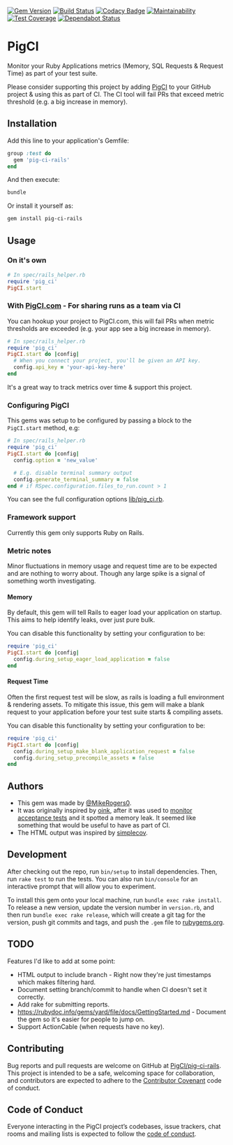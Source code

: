 [![Gem Version](https://badge.fury.io/rb/pig-ci-rails.svg)](https://badge.fury.io/rb/pig-ci-rails)
[![Build Status](https://travis-ci.org/PigCI/pig-ci-rails.svg?branch=master)](https://travis-ci.org/PigCI/pig-ci-rails)
[![Codacy Badge](https://api.codacy.com/project/badge/Grade/a3ab882cc57c4cc68d7e30f25cad2568)](https://www.codacy.com/app/MikeRogers0/pig-ci-rails?utm_source=github.com&amp;utm_medium=referral&amp;utm_content=PigCI/pig-ci-rails&amp;utm_campaign=Badge_Grade)
[![Maintainability](https://api.codeclimate.com/v1/badges/d022db58c712d425dba9/maintainability)](https://codeclimate.com/github/PigCI/pig-ci-rails/maintainability)
[![Test Coverage](https://api.codeclimate.com/v1/badges/d022db58c712d425dba9/test_coverage)](https://codeclimate.com/github/PigCI/pig-ci-rails/test_coverage)
[![Dependabot Status](https://api.dependabot.com/badges/status?host=github&repo=PigCI/pig-ci-rails)](https://dependabot.com)

# PigCI

Monitor your Ruby Applications metrics (Memory, SQL Requests & Request Time) as part of your test suite.

Please consider supporting this project by adding [PigCI](https://pigci.com/) to your GitHub project & using this as part of CI. The CI tool will fail PRs that exceed metric threshold (e.g. a big increase in memory).

## Installation

Add this line to your application's Gemfile:

```ruby
group :test do
  gem 'pig-ci-rails'
end
```

And then execute:

```bash
bundle
```

Or install it yourself as:

```bash
gem install pig-ci-rails
```

## Usage

### On it's own

```ruby
# In spec/rails_helper.rb
require 'pig_ci'
PigCI.start
```

### With [PigCI.com](https://pigci.com) - For sharing runs as a team via CI

You can hookup your project to PigCI.com, this will fail PRs when metric thresholds are exceeded (e.g. your app see a big increase in memory).

```ruby
# In spec/rails_helper.rb
require 'pig_ci'
PigCI.start do |config|
  # When you connect your project, you'll be given an API key.
  config.api_key = 'your-api-key-here'
end
```

It's a great way to track metrics over time & support this project.

### Configuring PigCI

This gems was setup to be configured by passing a block to the `PigCI.start` method, e.g:

```ruby
# In spec/rails_helper.rb
require 'pig_ci'
PigCI.start do |config|
  config.option = 'new_value'

  # E.g. disable terminal summary output
  config.generate_terminal_summary = false
end # if RSpec.configuration.files_to_run.count > 1
```

You can see the full configuration options [lib/pig_ci.rb](https://github.com/PigCI/pig-ci-rails/blob/master/lib/pig_ci.rb#L21).

### Framework support

Currently this gem only supports Ruby on Rails.

### Metric notes

Minor fluctuations in memory usage and request time are to be expected and are nothing to worry about. Though any large spike is a signal of something worth investigating.

#### Memory

By default, this gem will tell Rails to eager load your application on startup. This aims to help identify leaks, over just pure bulk.

You can disable this functionality by setting your configuration to be:

```ruby
require 'pig_ci'
PigCI.start do |config|
  config.during_setup_eager_load_application = false
end
```

#### Request Time

Often the first request test will be slow, as rails is loading a full environment & rendering assets. To mitigate this issue, this gem will make a blank request to your application before your test suite starts & compiling assets.

You can disable this functionality by setting your configuration to be:

```ruby
require 'pig_ci'
PigCI.start do |config|
  config.during_setup_make_blank_application_request = false
  config.during_setup_precompile_assets = false
end
```

## Authors

* This gem was made by [@MikeRogers0](https://github.com/MikeRogers0).
* It was originally inspired by [oink](https://github.com/noahd1/oink), after it was used to [monitor acceptance tests](https://mikerogers.io/2015/03/28/monitor-rails-memory-usage-in-integration-tests.html) and it spotted a memory leak. It seemed like something that would be useful to have as part of CI.
* The HTML output was inspired by [simplecov](https://github.com/colszowka/simplecov).

## Development

After checking out the repo, run `bin/setup` to install dependencies. Then, run `rake test` to run the tests. You can also run `bin/console` for an interactive prompt that will allow you to experiment.

To install this gem onto your local machine, run `bundle exec rake install`. To release a new version, update the version number in `version.rb`, and then run `bundle exec rake release`, which will create a git tag for the version, push git commits and tags, and push the `.gem` file to [rubygems.org](https://rubygems.org).

## TODO

Features I'd like to add at some point:
 
* HTML output to include branch - Right now they're just timestamps which makes filtering hard.
* Document setting branch/commit to handle when CI doesn't set it correctly.
* Add rake for submitting reports.
* https://rubydoc.info/gems/yard/file/docs/GettingStarted.md - Document the gem so it's easier for people to jump on.
* Support ActionCable (when requests have no key).

## Contributing

Bug reports and pull requests are welcome on GitHub at [PigCI/pig-ci-rails](https://github.com/PigCI/pig-ci-rails). This project is intended to be a safe, welcoming space for collaboration, and contributors are expected to adhere to the [Contributor Covenant](http://contributor-covenant.org) code of conduct.

## Code of Conduct

Everyone interacting in the PigCI project’s codebases, issue trackers, chat rooms and mailing lists is expected to follow the [code of conduct](https://github.com/PigCI/pig-ci-rails/blob/master/CODE_OF_CONDUCT.md).
